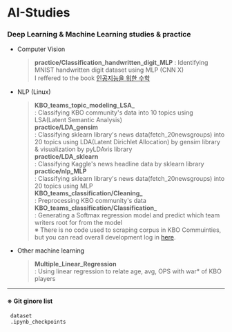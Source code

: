 # AI-Studies
### Deep Learning &amp; Machine Learning studies &amp; practice
* Computer Vision     
     > **practice/Classification_handwritten_digit_MLP**
     > : Identifying MNIST handwritten digit dataset using MLP (CNN X)   
     > I reffered to the book [인공지능을 위한 수학](https://github.com/freelec/ai-math-book)
* NLP (Linux)   
     > **KBO_teams_topic_modeling_LSA_**   
     > : Classifying KBO community's data into 10 topics using LSA(Latent Semantic Analysis)   
     > **practice/LDA_gensim**   
     > : Classifying sklearn library's news data(fetch_20newsgroups) into 20 topics using LDA(Latent Dirichlet Allocation) by gensim library & visualization by pyLDAvis library   
     > **practice/LDA_sklearn**   
     > : Classifying Kaggle's news headline data by sklearn library   
     > **practice/nlp_MLP**   
     > : Classifying sklearn library's news data(fetch_20newsgroups) into 20 topics using MLP   
     > **KBO_teams_classification/Cleaning_**   
     > : Preprocessing KBO community's data   
     > **KBO_teams_classification/Classification_**   
     > : Generating a Softmax regression model and predict which team writers root for from the model   
     > ※ There is no code used to scraping corpus in KBO Commuinties, but you can read overall development log in [here](https://coding-hyeznee.tistory.com/26?category=872982).
* Other machine learning   
     > **Multiple_Linear_Regression**   
     > : Using linear regression to relate age, avg, OPS with war* of KBO players   
     
---------------------------------
   
#### ※ Git ginore list
     dataset
     .ipynb_checkpoints
